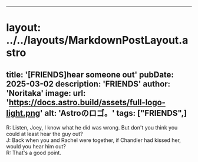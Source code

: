 
---
# layout: ../../layouts/MarkdownPostLayout.astro
title: '[FRIENDS]hear someone out'
pubDate: 2025-03-02
description: 'FRIENDS'
author: 'Noritaka'
image:
    url: 'https://docs.astro.build/assets/full-logo-light.png'
    alt: 'Astroのロゴ。'
tags: ["FRIENDS",]
---

R: Listen, Joey, I know what he did was wrong. But don't you think you could at least hear the guy out?  
J: Back when you and Rachel were together, if Chandler had kissed her, would you hear him out?  
R: That's a good point.
